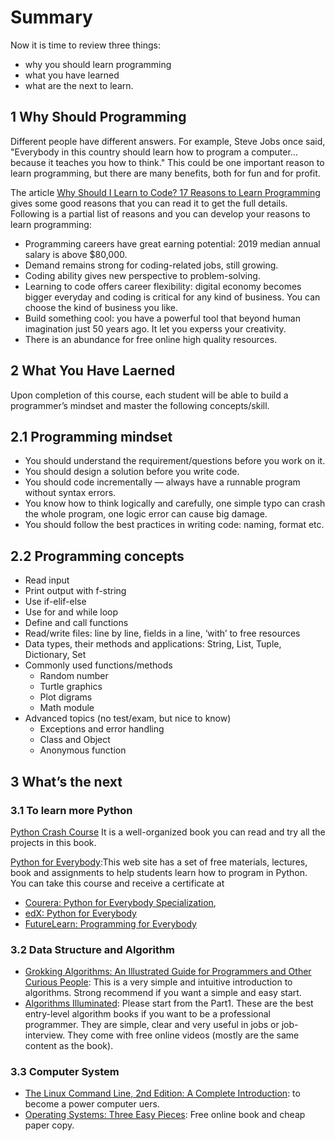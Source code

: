# Summary

Now it is time to review three things:

- why you should learn programming
- what you have learned
- what are the next to learn.

## 1 Why Should Programming

Different people have different answers. For example, Steve Jobs once said, "Everybody in this country should learn how to program a computer... because it teaches you how to think." This could be one important reason to learn programming, but there are many benefits, both for fun and for profit.

The article [Why Should I Learn to Code? 17 Reasons to Learn Programming](https://codersbible.com/why-should-i-learn-to-code-17-reasons-to-learn-programming//) gives some good reasons that you can read it to get the full details. Following is a partial list of reasons and you can develop your reasons to learn programming:

- Programming careers have great earning potential: 2019 median annual salary is above $80,000.
- Demand remains strong for coding-related jobs, still growing.
- Coding ability gives new perspective to problem-solving.
- Learning to code offers career flexibility: digital economy becomes bigger everyday and coding is critical for any kind of business. You can choose the kind of business you like.
- Build something cool: you have a powerful tool that beyond human imagination just 50 years ago. It let you experss your creativity.
- There is an abundance for free online high quality resources.

## 2 What You Have Laerned

Upon completion of this course, each student will be able to build a programmer’s mindset and master the following concepts/skill.

## 2.1 Programming mindset

- You should understand the requirement/questions before you work on it.
- You should design a solution before you write code.
- You should code incrementally — always have a runnable program without syntax errors.
- You know how to think logically and carefully, one simple typo can crash the whole program, one logic error can cause big damage.
- You should follow the best practices in writing code: naming, format etc.

## 2.2 Programming concepts

- Read input
- Print output with f-string
- Use if-elif-else
- Use for and while loop
- Define and call functions
- Read/write files: line by line, fields in a line, ‘with’ to free resources
- Data types, their methods and applications: String, List, Tuple, Dictionary, Set
- Commonly used functions/methods
  - Random number
  - Turtle graphics
  - Plot digrams
  - Math module
- Advanced topics (no test/exam, but nice to know)
  - Exceptions and error handling
  - Class and Object
  - Anonymous function

## 3 What’s the next

### 3.1 To learn more Python

[Python Crash Course](https://nostarch.com/pythoncrashcourse2e) It is a well-organized book you can read and try all the projects in this book.

[Python for Everybody](https://www.py4e.com/):This web site has a set of free materials, lectures, book and assignments to help students learn how to program in Python. You can take this course and receive a certificate at

- [Courera: Python for Everybody Specialization](https://www.coursera.org/specializations/python),
- [edX: Python for Everybody](https://www.edx.org/bio/charles-severance)
- [FutureLearn: Programming for Everybody](https://www.futurelearn.com/courses/programming-for-everybody-python)

### 3.2 Data Structure and Algorithm

- [Grokking Algorithms: An Illustrated Guide for Programmers and Other Curious People](https://www.amazon.com/Grokking-Algorithms-illustrated-programmers-curious/dp/1617292230): This is a very simple and intuitive introduction to algorithms. Strong recommend if you want a simple and easy start.
- [Algorithms Illuminated](http://www.algorithmsilluminated.org/):
  Please start from the Part1. These are the best entry-level algorithm books if you want to be a professional programmer. They are simple, clear and very useful in jobs or job-interview.
  They come with free online videos (mostly are the same content as the book).

### 3.3 Computer System

- [The Linux Command Line, 2nd Edition: A Complete Introduction](https://www.amazon.com/Linux-Command-Line-2nd-Introduction/dp/1593279523): to become a power computer uers.
- [Operating Systems: Three Easy Pieces](https://pages.cs.wisc.edu/~remzi/OSTEP/): Free online book and cheap paper copy.
